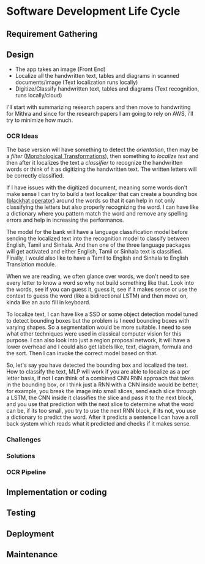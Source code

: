 <h1>Software Development Life Cycle</h1>



<h2>Requirement Gathering</h2>





<h2>Design</h2>

- The app takes an image (Front End)
- Localize all the handwritten text, tables and diagrams in scanned documents/image (Text localization runs locally)
- Digitize/Classify handwritten text, tables and diagrams (Text recognition, runs locally/cloud)

I'll start with summarizing research papers and then move to handwriting for Mithra and since for the research papers I am going to rely on AWS, i'll try to minimize how much.

<h3>OCR Ideas</h3>

The base version will have something to detect the _orientation_, then may be a _filter_ ([Morphological Transformations](https://docs.opencv.org/trunk/d9/d61/tutorial_py_morphological_ops.html)), then something to _localize text_ and then after it localizes the text a _classifier_ to recognize the handwritten words or think of it as digitizing the handwritten text. The written letters will be correctly classified.

If I have issues with the digitized document, meaning some words don't make sense I can try to build a text localizer that can create a bounding box ([blackhat operator](https://www.pyimagesearch.com/2017/07/31/bank-check-ocr-opencv-python-part-ii/)) around the words so that it can help in not only classifying the letters but also properly recognizing the word. I can have like a dictionary where you pattern match the word and remove any spelling errors and help in increasing the performance.

The model for the bank will have a language classification model before sending the localized text into the recognition model to classify between English, Tamil and Sinhala. And then one of the three language packages will get activated and either English, Tamil or Sinhala text is classified. Finally, I would also like to have a Tamil to English and Sinhala to English Translation module.

When we are reading, we often glance over words, we don't need to see every letter to know a word so why not build something like that. Look into the words, see if you can guess it, guess it, see if it makes sense or use the context to guess the word (like a bidirectional LSTM) and then move on, kinda like an auto fill in keyboard.

To localize text, I can have like a SSD or some object detection model tuned to detect bounding boxes but the problem is I need bounding boxes with varying shapes. So a segmentation would be more suitable. I need to see what other techniques were used in classical computer vision for this purpose. I can also look into just a region proposal network, it will have a lower overhead and I could also get labels like, text, diagram, formula and the sort. Then I can invoke the correct model based on that.

So, let's say you have detected the bounding box and localized the text. How to classify the text, MLP will work if you are able to localize as a per letter basis, if not I can think of a combined CNN RNN approach that takes in the bounding box, or I think just a RNN with a CNN inside would be better, for example, you break the image into small slices, send each slice through a LSTM, the CNN inside it classifies the slice and pass it to the next block, and you use that prediction with the next slice to determine what the word can be, if its too small, you try to use the next RNN block, if its not, you use a dictionary to predict the word. After it predicts a sentence I can have a roll back system which reads what it predicted and checks if it makes sense.





<h3>Challenges</h3>



<h3>Solutions</h3>



<h3>OCR Pipeline</h3>




<h2>Implementation or coding</h2>

<h2>Testing</h2>

<h2>Deployment</h2>

<h2>Maintenance</h2>

